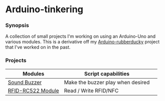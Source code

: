 # Arduino-tinkering

### Synopsis
A collection of small projects I'm working on using an Arduino-Uno and various modules. This is a derivative off my [Arduino-rubberducky](https://github.com/dozmert/Arduino-rubberducky) project that I've worked on in the past.

### Projects

| Modules                                                                                             | Script capabilities               |     |
| --------------------------------------------------------------------------------------------------- | --------------------------------- | --- |
| [Sound Buzzer](https://github.com/dozmert/Arduino-tinkering/blob/main/Sound-buzzer/Sound-buzzer.md) | Make the buzzer play when desired |     |
| [RFID-RC522 Module]()                                                                               | Read / Write RFID/NFC             |     |
